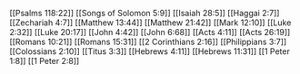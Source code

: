 [[Psalms 118:22]]
[[Songs of Solomon 5:9]]
[[Isaiah 28:5]]
[[Haggai 2:7]]
[[Zechariah 4:7]]
[[Matthew 13:44]]
[[Matthew 21:42]]
[[Mark 12:10]]
[[Luke 2:32]]
[[Luke 20:17]]
[[John 4:42]]
[[John 6:68]]
[[Acts 4:11]]
[[Acts 26:19]]
[[Romans 10:21]]
[[Romans 15:31]]
[[2 Corinthians 2:16]]
[[Philippians 3:7]]
[[Colossians 2:10]]
[[Titus 3:3]]
[[Hebrews 4:11]]
[[Hebrews 11:31]]
[[1 Peter 1:8]]
[[1 Peter 2:8]]
